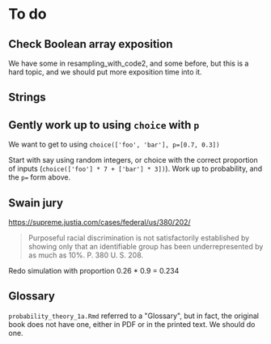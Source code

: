 # To do

## Check Boolean array exposition

We have some in resampling_with_code2, and some before, but this is a hard
topic, and we should put more exposition time into it.

## Strings

## Gently work up to using `choice` with `p`

We want to get to using `choice(['foo', 'bar'], p=[0.7, 0.3])`

Start with say using random integers, or choice with the correct proportion of
inputs (`choice(['foo'] * 7 + ['bar'] * 3])`). Work up to probability, and the
`p=` form above.

## Swain jury

https://supreme.justia.com/cases/federal/us/380/202/

> Purposeful racial discrimination is not satisfactorily established by
showing only that an identifiable group has been underrepresented by as much
as 10%. P. 380 U. S. 208.

Redo simulation with proportion 0.26 * 0.9 = 0.234

## Glossary

`probability_theory_1a.Rmd` referred to a "Glossary", but in fact, the original
book does not have one, either in PDF or in the printed text.  We should do
one.
